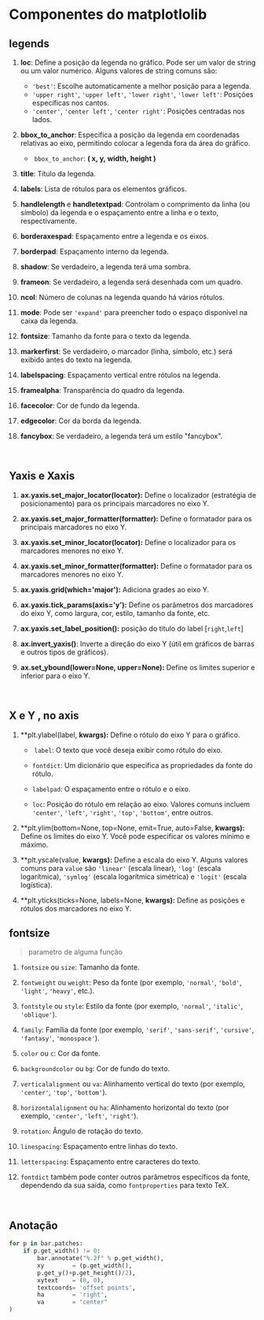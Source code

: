 # Componentes do matplotlolib

## legends

1. **loc**: Define a posição da legenda no gráfico. Pode ser um valor de string ou um valor numérico. Alguns valores de string comuns são:
   
   - `'best'`: Escolhe automaticamente a melhor posição para a legenda.
   - `'upper right'`, `'upper left'`, `'lower right'`, `'lower left'`: Posições específicas nos cantos.
   - `'center'`, `'center left'`, `'center right'`: Posições centradas nos lados.

2. **bbox_to_anchor**: Especifica a posição da legenda em coordenadas relativas ao eixo, permitindo colocar a legenda fora da área do gráfico.
   
   *  `bbox_to_anchor`: **( x, y, width, height )**

3. **title**: Título da legenda.

4. **labels**: Lista de rótulos para os elementos gráficos.

5. **handlelength** e **handletextpad**: Controlam o comprimento da linha (ou símbolo) da legenda e o espaçamento entre a linha e o texto, respectivamente.

6. **borderaxespad**: Espaçamento entre a legenda e os eixos.

7. **borderpad**: Espaçamento interno da legenda.

8. **shadow**: Se verdadeiro, a legenda terá uma sombra.

9. **frameon**: Se verdadeiro, a legenda será desenhada com um quadro.

10. **ncol**: Número de colunas na legenda quando há vários rótulos.

11. **mode**: Pode ser `'expand'` para preencher todo o espaço disponível na caixa da legenda.

12. **fontsize**: Tamanho da fonte para o texto da legenda.

13. **markerfirst**: Se verdadeiro, o marcador (linha, símbolo, etc.) será exibido antes do texto na legenda.

14. **labelspacing**: Espaçamento vertical entre rótulos na legenda.

15. **framealpha**: Transparência do quadro da legenda.

16. **facecolor**: Cor de fundo da legenda.

17. **edgecolor**: Cor da borda da legenda.

18. **fancybox**: Se verdadeiro, a legenda terá um estilo "fancybox".

&nbsp;

## Yaxis e Xaxis

1. **ax.yaxis.set_major_locator(locator):** Define o localizador (estratégia de posicionamento) para os principais marcadores no eixo Y.

2. **ax.yaxis.set_major_formatter(formatter):** Define o formatador para os principais marcadores no eixo Y.

3. **ax.yaxis.set_minor_locator(locator):** Define o localizador para os marcadores menores no eixo Y.

4. **ax.yaxis.set_minor_formatter(formatter):** Define o formatador para os marcadores menores no eixo Y.

5. **ax.yaxis.grid(which='major'):** Adiciona grades ao eixo Y.

6. **ax.yaxis.tick_params(axis='y'):** Define os parâmetros dos marcadores do eixo Y, como largura, cor, estilo, tamanho da fonte, etc.

7. **ax.yaxis.set_label_position():** posição do titulo do label [`right`,`left`]

8. **ax.invert_yaxis()**: Inverte a direção do eixo Y (útil em gráficos de barras e outros tipos de gráficos).

9. **ax.set_ybound(lower=None, upper=None):** Define os limites superior e inferior para o eixo Y.

&nbsp;

## X e Y , no axis

1. **plt.ylabel(label, **kwargs):** Define o rótulo do eixo Y para o gráfico.
   
   *  `label`: O texto que você deseja exibir como rótulo do eixo.
   
   * `fontdict`: Um dicionário que especifica as propriedades da fonte do rótulo.
   
   * `labelpad`: O espaçamento entre o rótulo e o eixo.
   
   * `loc`: Posição do rótulo em relação ao eixo. Valores comuns incluem `'center'`, `'left'`, `'right'`, `'top'`, `'bottom'`, entre outros.

2. **plt.ylim(bottom=None, top=None, emit=True, auto=False, **kwargs):** Define os limites do eixo Y. Você pode especificar os valores mínimo e máximo.

3. **plt.yscale(value, **kwargs):** Define a escala do eixo Y. Alguns valores comuns para `value` são `'linear'` (escala linear), `'log'` (escala logarítmica), `'symlog'` (escala logarítmica simétrica) e `'logit'` (escala logística).

4. **plt.yticks(ticks=None, labels=None, **kwargs):** Define as posições e rótulos dos marcadores no eixo Y.

## fontsize

> parametro de alguma função

1. `fontsize` ou `size`: Tamanho da fonte.

2. `fontweight` ou `weight`: Peso da fonte (por exemplo, `'normal'`, `'bold'`, `'light'`, `'heavy'`, etc.).

3. `fontstyle` ou `style`: Estilo da fonte (por exemplo, `'normal'`, `'italic'`, `'oblique'`).

4. `family`: Família da fonte (por exemplo, `'serif'`, `'sans-serif'`, `'cursive'`, `'fantasy'`, `'monospace'`).

5. `color` ou `c`: Cor da fonte.

6. `backgroundcolor` ou `bg`: Cor de fundo do texto.

7. `verticalalignment` ou `va`: Alinhamento vertical do texto (por exemplo, `'center'`, `'top'`, `'bottom'`).

8. `horizontalalignment` ou `ha`: Alinhamento horizontal do texto (por exemplo, `'center'`, `'left'`, `'right'`).

9. `rotation`: Ângulo de rotação do texto.

10. `linespacing`: Espaçamento entre linhas do texto.

11. `letterspacing`: Espaçamento entre caracteres do texto.

12. `fontdict` também pode conter outros parâmetros específicos da fonte, dependendo da sua saída, como `fontproperties` para texto TeX.

&nbsp;

## Anotação

```python
for p in bar.patches:
    if p.get_width() != 0:
        bar.annotate("%.2f" % p.get_width(), 
        xy        = (p.get_width(), 
        p.get_y()+p.get_height()/2), 
        xytext    = (0, 0), 
        textcoords= 'offset points', 
        ha        = 'right', 
        va        = "center"
)
```

